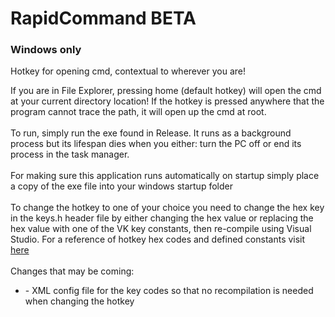 # RapidCommand BETA
### Windows only

Hotkey for opening cmd, contextual to wherever you are!

If you are in File Explorer, pressing home (default hotkey) will open the cmd at your current directory location!
If the hotkey is pressed anywhere that the program cannot trace the path, it will open up the cmd at root.
<br><br>
To run, simply run the exe found in Release. It runs as a background process but its lifespan dies when you either: 
turn the PC off or end its process in the task manager.
<br><br>
For making sure this application runs automatically on startup simply place a copy of the exe file into your windows startup folder
<br><br>
To change the hotkey to one of your choice you need to change the hex key in the keys.h header file 
by either changing the hex value or replacing the hex value with one of the VK key constants,
then re-compile using Visual Studio.
For a reference of hotkey hex codes and defined constants visit <a href="https://msdn.microsoft.com/en-GB/library/ms927178.aspx">here</a>
<br><br>
Changes that may be coming:
<ul>
<li>- XML config file for the key codes so that no recompilation is needed when changing the hotkey</li>
</ul>
